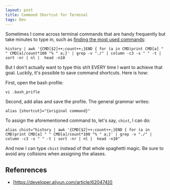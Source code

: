 ```yaml
---
layout: post
title: Command Shortcut for Terminal
tags: Dev
---
```


Sometimes I come across terminal commands that are handy frequently but take minutes to type in, such as [finding the most used commands](https://jiaxigu.github.io/2019-07-09/most-used-commands):

	history | awk '{CMD[$2]++;count++;}END { for (a in CMD)print CMD[a] " " CMD[a]/count*100 "% " a;}' | grep -v "./" | column -c3 -s " " -t | sort -nr | nl |  head -n10

But I don't actually want to type this sh!t EVERY time I want to achieve that goal. Luckily, it's possible to save command shortcuts. Here is how:

First, open the bash profile:

	vi .bash_prifle

Second, add alias and save the profile. The general grammar writes:

	alias {shortcut}="{original command}"

To assign the aforementioned command to, let's say, `chist`, I can do:

	alias chist="history | awk '{CMD[$2]++;count++;}END { for (a in CMD)print CMD[a] " " CMD[a]/count*100 "% " a;}' | grep -v "./" | column -c3 -s " " -t | sort -nr | nl |  head -n10"

And now I can type `chist` instead of that whole spaghetti magic. Be sure to avoid any collisions when assigning the aliases.

## Refenrences

- [https://developer.aliyun.com/article/620474]()